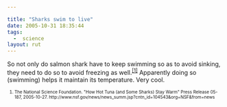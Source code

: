 ```yaml
---

title: "Sharks swim to live"
date: 2005-10-31 18:35:44
tags:
  -  science
layout: rut
---
```


<p>So not only do salmon shark have to keep swimming so as to avoid sinking, they need to do so to avoid freezing as well.<sup><a href="http://www.nsf.gov/news/news_summ.jsp?cntn_id=104543&org=NSF&from=news" title="How Hot Tuna (and Some Sharks) Stay Warm">[1]</a></sup> Apparently doing so (swimming) helps it maintain its temperature. Very cool.</p>  <font size="-2"><ol><li>The National Science Foundation.  "How Hot Tuna (and Some Sharks) Stay Warm" Press Release 05-187, 2005-10-27. http://www.nsf.gov/news/news_summ.jsp?cntn_id=104543&org=NSF&from=news</li></ol></font>

